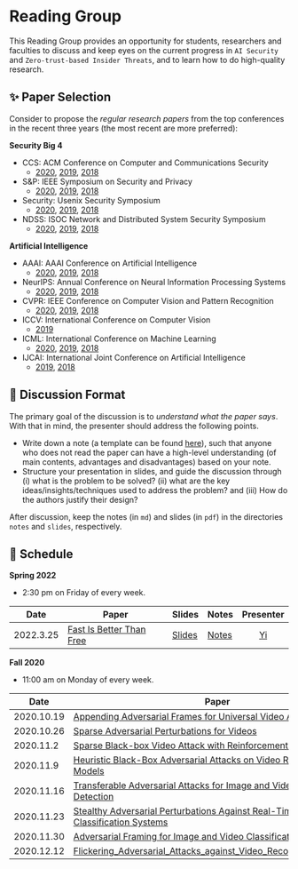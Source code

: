 # Reading Group

 This Reading Group provides an opportunity for students, researchers and faculties to discuss and keep eyes on the current progress in `AI Security` and `Zero-trust-based Insider Threats`, and to learn how to do high-quality research.

 ## :sparkles: Paper Selection

Consider to propose the *regular research papers* from the top conferences in the recent three years (the most recent are more preferred):

**Security Big 4**  

- CCS: ACM Conference on Computer and Communications Security
    - [2020](https://www.sigsac.org/ccs/CCS2020/accepted-papers.html), [2019](https://sigsac.org/ccs/CCS2019/index.php/program/accepted-papers/), [2018](https://www.sigsac.org/ccs/CCS2018/accepted/papers/)
- S&P: IEEE Symposium on Security and Privacy
    - [2020](http://www.ieee-security.org/TC/SP2020/program-papers.html), [2019](http://www.ieee-security.org/TC/SP2019/program-papers.html), [2018](https://www.ieee-security.org/TC/SP2018/program-papers.html)
- Security: Usenix Security Symposium
    - [2020](https://www.usenix.org/conference/usenixsecurity20/summer-accepted-papers), [2019](https://www.usenix.org/conference/usenixsecurity19/fall-accepted-papers), [2018](https://www.usenix.org/conference/usenixsecurity18/poster-session)
- NDSS: ISOC Network and Distributed System Security Symposium
    - [2020]( https://www.ndss-symposium.org/ndss2020/accepted-papers/), [2019](https://www.ndss-symposium.org/ndss-program/ndss-symposium-2019-program/), [2018](https://www.ndss-symposium.org/ndss2018/programme/)

**Artificial Intelligence**  

- AAAI: AAAI Conference on Artificial Intelligence
    - [2020](https://aaai.org/Library/AAAI/aaai20contents.php), [2019](https://aaai.org/Library/AAAI/aaai19contents.php),  [2018](https://aaai.org/Library/AAAI/aaai18contents.php)
- NeurIPS: Annual Conference on Neural Information Processing Systems
    - [2020](https://neurips.cc/Conferences/2020/AcceptedPapersInitial), [2019](https://neurips.cc/Conferences/2019/Schedule?type=Poster),  [2018](https://neurips.cc/Conferences/2018/Schedule?type=Poster)
- CVPR: IEEE Conference on Computer Vision and Pattern Recognition
    - [2020](https://openaccess.thecvf.com/CVPR2020), [2019](https://openaccess.thecvf.com/CVPR2019),  [2018](https://openaccess.thecvf.com/CVPR2018)
- ICCV: International Conference on Computer Vision
    - [2019](https://openaccess.thecvf.com/ICCV2019)
- ICML: International Conference on Machine Learning
    - [2020](https://icml.cc/virtual/2020/papers.html?filter=keywords), [2019](https://icml.cc/virtual/2019/papers.html?filter=keywords),  [2018](https://icml.cc/virtual/2018/papers.html?filter=keywords)
- IJCAI: International Joint Conference on Artificial Intelligence
    - [2019](https://www.ijcai19.org/accepted-papers.html),  [2018](http://ijcai-18.org/accepted-papers/index.html)

## :page_facing_up: Discussion Format

The primary goal of the discussion is to *understand what the paper says*. With that in mind, the presenter should address the following points.
- Write down a note (a template can be found [here](./template/notes_tpl.md)), such that anyone who does not read the paper can have a high-level understanding (of main contents, advantages and disadvantages) based on your note. 
- Structure your presentation in slides, and guide the discussion through (i) what is the problem to be solved? (ii) what are the key ideas/insights/techniques used to address the problem? and (iii) How do the authors justify their design?

After discussion, keep the notes (in `md`) and slides (in `pdf`) in the directories `notes` and `slides`, respectively.


## :pushpin: Schedule

**Spring 2022**

- 2:30 pm on Friday of every week.

| Date      | Paper | Slides  | Notes  | Presenter |
| --------- | --------------- | ---------- | ---------- | :---------: |
| 2022.3.25 |  [Fast Is Better Than Free](https://arxiv.org/pdf/2001.03994.pdf) | [Slides](./Slides/Fast%20Is%20Better%20Than%20Free.pdf)| [Notes](./notes/Fast_Is_Better_Than_Free.md)| [Yi](https://github.com/Rid-Yi) |
 

**Fall 2020**  

- 11:00 am on Monday of every week.

| Date      | Paper | Slides  | Notes  |
| --------- | --------------- | ---------- | ---------- |
| 2020.10.19 |  [Appending Adversarial Frames for Universal Video Attack](https://arxiv.org/abs/1912.04538) | [Slides](./Slides/Appending%20Adversarial%20Frames%20for%20Universal%20Video.pdf)|--|
| 2020.10.26 |  [Sparse Adversarial Perturbations for Videos](https://aaai.org/ojs/index.php/AAAI/article/view/4927) | [Slides](./Slides/Sparse%20Adversarial%20Perturbations%20for%20Videos.pdf)|[Notes](./notes/Sparse_Adversarial_Perturbations_for_Videos.md)|  
| 2020.11.2 |  [Sparse Black-box Video Attack with Reinforcement Learning](https://arxiv.org/abs/2001.03754) | [Slides](./Slides/Sparse_Black-box_Video_Attack_with_Reinforcement_Learning.pdf)|[Notes](./notes/Sparse_Black-box_Video_Attack_with_Reinforcement_Learning.md)|  
| 2020.11.9 |  [Heuristic Black-Box Adversarial Attacks on Video Recognition Models](https://ojs.aaai.org//index.php/AAAI/article/view/6918) | [Slides](./Slides/Heuristic_Black-Box_Adversarial_Attacks_on_Video_Recognition_Models.pdf)|[Notes](./notes/Heuristic_Black-Box_Adversarial_Attacks_on_Video_Recognition_Models.md)|  
| 2020.11.16 |  [Transferable Adversarial Attacks for Image and Video Object Detection](https://arxiv.org/abs/1811.12641) | [Slides](./Slides/Transferable_Adversarial_Attacks_for_Image_and_Video_Object_Detection.pdf)|--|  
| 2020.11.23 |  [Stealthy Adversarial Perturbations Against Real-Time Video Classification Systems](https://www.ndss-symposium.org/wp-content/uploads/2019/02/ndss2019_03A-3_Li_paper.pdf) | [Slides](https://www.ndss-symposium.org/wp-content/uploads/ndss2019_03A-3_Li_slides.pdf)|[Notes](./notes/Stealthy_Adversarial_Perturbations_Against_Real-time_Video_Classification_System.md)|    
| 2020.11.30 |  [Adversarial Framing for Image and Video Classification](https://aaai.org/ojs/index.php/AAAI/article/view/5175)|  [Slides](./Slides/Adversarial%20Framing%20for%20Image%20and%20Video%20Classification_Slides.pdf)|[Notes](./notes/Adversarial%20Framing%20for%20Image%20and%20Video%20Classification.md)|
| 2020.12.12 |  [Flickering_Adversarial_Attacks_against_Video_Recognition_Networks](https://arxiv.org/abs/2002.05123)|  [Slides](./Slides/Flickering_Adversarial_Attacks_against_Video_Recognition_Networks.pdf)|[Notes](./notes/Flickering_Adversarial_Attacks_against_Video_Recognition_Networks.md)|
